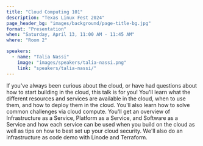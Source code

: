 ```yaml
---
title: "Cloud Computing 101"
description: "Texas Linux Fest 2024"
page_header_bg: "images/background/page-title-bg.jpg"
format: "Presentation"
when: "Saturday, April 13, 11:00 AM - 11:45 AM"
where: "Room 2"

speakers:
  - name: "Talia Nassi"
    image: "images/speakers/talia-nassi.png"
    link: "speakers/talia-nassi/"
---
```


If you've always been curious about the cloud, or have had questions about how
to start building in the cloud, this talk is for you! You'll learn what the
different resources and services are available in the cloud, when to use them,
and how to deploy them in the cloud. You'll also learn how to solve common
challenges via cloud compute. You'll get an overview of Infrastructure as a
Service, Platform as a Service, and Software as a Service and how each service
can be used when you build on the cloud as well as tips on how to best set up
your cloud security. We'll also do an infrastructure as code demo with Linode
and Terraform.
